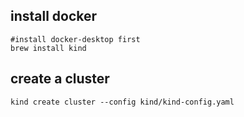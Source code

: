 ## install docker
```
#install docker-desktop first
brew install kind
```
## create a cluster
```
kind create cluster --config kind/kind-config.yaml
```

